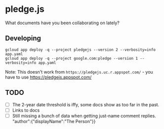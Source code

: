 # pledge.js

What documents have you been collaborating on lately?

## Developing

    gcloud app deploy -q --project pledgejs --version 2 --verbosity=info app.yaml
    gcloud app deploy -q --project google.com:pledge --version 1 --verbosity=info app.yaml
    
Note: This doesn't work from `https://pledgejs.uc.r.appspot.com/` - you have to use https://pledgejs.appspot.com/ 
 
## TODO

- [ ] The 2-year date threshold is iffy, some docs show as too far in the past.
- [ ] Links to docs
- [ ] Still missing a bunch of data when getting just-name comment replies. "author":{"displayName":"The Person"}} 
